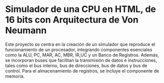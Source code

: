 # Simulador de una CPU en HTML, de 16 bits con Arquitectura de Von Neumann

Este proyecto se centra en la creación de un simulador que reproduce el funcionamiento de un procesador, integrando componentes esenciales como la ALU, PC, MAR, AC, MBR, IR,UC y un Banco de Registros. Además, se incorporan buses que facilitan la transmisión de datos e instrucciones, tales como el bus interno, bus de direcciones, bus de datos y bus de control. Para el almacenamiento de registros, se incluye el componente de memoria.
